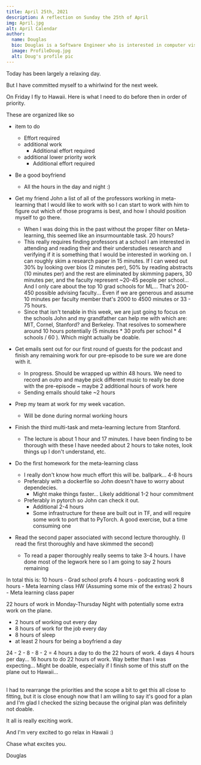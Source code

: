 ```yaml
---
title: April 25th, 2021
description: A reflection on Sunday the 25th of April
img: April.jpg
alt: April Calendar
author:
  name: Douglas
  bio: Douglas is a Software Engineer who is interested in computer vision and our quest for strong AI. He also is constantly looking for ways to push the envelope of his personal mental and physical fitness.
  image: ProfileDoug.jpg
  alt: Doug's profile pic
---
```


Today has been largely a relaxing day. 

But I have committed myself to a whirlwind for the next week.

On Friday I fly to Hawaii. Here is what I need to do before then in order of priority.

These are organized like so
 * item to do
    * Effort required
    * additional work
        * Additional effort required
    * additional lower priority work
        * Additional effort required

* Be a good boyfriend
    * All the hours in the day and night :)
* Get my friend John a list of all of the professors working in meta-learning that I would like to work with so I can start to work with him to figure out which of those programs is best, and how I should position myself to go there.
    * When I was doing this in the past without the proper filter on Meta-learning, this seemed like an insurmountable task. 20 hours?
    * This really requires finding professors at a school I am interested in attending and reading their and their understudies research and verifying if it is something that I would be interested in working on. I can roughly skim a research paper in 15 minutes. If I can weed out 30% by looking over bios (2 minutes per), 50% by reading abstracts (10 minutes per) and the rest are eliminated by skimming papers, 30 minutes per, and the faculty represent ~20-45 people per school... And I only care about the top 10 grad schools for ML... That's 200-450 possible advising faculty... Even if we are generous and assume 10 minutes per faculty member that's 2000 to 4500 minutes or 33 - 75 hours. 
    * Since that isn't tenable in this week, we are just going to focus on the schools John and my grandfather can help me with which are: MIT, Cornel, Stanford? and Berkeley. That resolves to somewhere around 10 hours potentially (5 minutes * 30 profs per school * 4 schools / 60 ). Which might actually be doable. 
* Get emails sent out for our first round of guests for the podcast and finish any remaining work for our pre-episode to be sure we are done with it.
    * In progress. Should be wrapped up within 48 hours. We need to record an outro and maybe pick different music to really be done with the pre-episode
        ~ maybe 2 additional hours of work here
    * Sending emails should take ~2 hours
* Prep my team at work for my week vacation.
    * Will be done during normal working hours
* Finish the third multi-task and meta-learning lecture from Stanford.
    * The lecture is about 1 hour and 17 minutes. I have been finding to be thorough with these I have needed about 2 hours to take notes, look things up I don't understand, etc.
* Do the first homework for the meta-learning class
    * I really don't know how much effort this will be. ballpark... 4-8 hours
    * Preferably with a dockerfile so John doesn't have to worry about dependecies.
        * Might make things faster... Likely additional 1-2 hour commitment
    * Preferably in pytorch so John can check it out.
        * Additional 2-4 hours
        * Some infrastructure for these are built out in TF, and will require some work to port that to PyTorch. A good exercise, but a time consuming one
* Read the second paper associated with second lecture thoroughly. (I read the first thoroughly and have skimmed the second)
    * To read a paper thoroughly really seems to take 3-4 hours. I have done most of the legwork here so I am going to say 2 hours remaining

In total this is:
10 hours - Grad school profs
4 hours - podcasting work
8 hours - Meta learning class HW (Assuming some mix of the extras)
2 hours - Meta learning class paper

22 hours of work in Monday-Thursday Night with potentially some extra work on the plane.
+ 2 hours of working out every day
+ 8 hours of work for the job every day 
+ 8 hours of sleep
+ at least 2 hours for being a boyfriend a day

24 - 2 - 8 - 8 - 2 = 4 hours a day to do the 22 hours of work.
4 days 4 hours per day...
16 hours to do 22 hours of work.
Way better than I was expecting... Might be doable, especially if I finish some of this stuff on the plane out to Hawaii...

<br>
I had to rearrange the priorities and the scope a bit to get this all close to fitting, but it is close enough now that I am willing to say it's good for a plan and I'm glad I checked the sizing because the original plan was definitely not doable.

It all is really exciting work.


And I'm very excited to go relax in Hawaii :)



Chase what excites you.

Douglas
